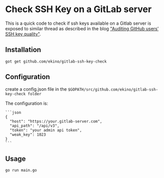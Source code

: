 # Check SSH Key on a GitLab server

This is a quick code to check if ssh keys available on a Gitlab server is exposed to similar thread as described in the blog ["Auditing GitHub users’ SSH key quality"](https://blog.benjojo.co.uk/post/auditing-github-users-keys).


## Installation

    got get github.com/ekino/gitlab-ssh-key-check
    
## Configuration

create a config.json file in the ``$GOPATH/src/github.com/ekino/gitlab-ssh-key-check folder``

The configuration is:

    ```json
    {
      "host": "https://your.gitlab-server.com",
      "api_path": "/api/v3",
      "token": "your admin api token",
      "weak_key": 1023
    }
    ```


## Usage

    go run main.go
    
    